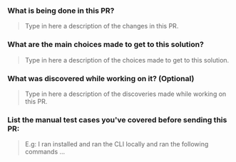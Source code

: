 ### What is being done in this PR?
> Type in here a description of the changes in this PR. 

### What are the main choices made to get to this solution?
> Type in here a description of the choices made to get to this solution.

### What was discovered while working on it? (Optional)
> Type in here a description of the discoveries made while working on this PR.

### List the manual test cases you've covered before sending this PR:
> E.g: I ran installed and ran the CLI locally and ran the following commands ...